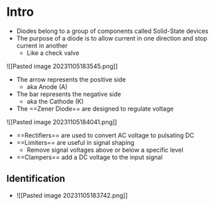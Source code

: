 # Intro

- Diodes belong to a group of components called Solid-State devices
- The purpose of a diode is to allow current in one direction and stop current in another
	- Like a check valve

![[Pasted image 20231105183545.png]] 

- The arrow represents the positive side
	- aka Anode (A)
- The bar represents the negative side
	- aka the Cathode (K)
- The ==Zener Diode== are designed to regulate voltage

![[Pasted image 20231105184041.png]] 
- ==Rectifiers== are used to convert AC voltage to pulsating DC
- ==Limiters== are useful in signal shaping
	- Remove signal voltages above or below a specific level
- ==Clampers== add a DC voltage to the input signal

## Identification

- ![[Pasted image 20231105183742.png]] 